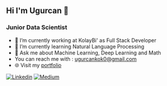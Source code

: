 
## Hi I'm Ugurcan 👋
### Junior Data Scientist


- 🔭 I’m currently working at KolayBi' as Full Stack Developer
- 🌱 I’m currently learning Natural Language Processing
- 💬 Ask me about Machine Learning, Deep Learning and Math 
- You can reach me with : ugurcankok0@gmail.com
- :globe_with_meridians: Visit my [portfolio](https://www.ugurcankok.me)

[![Linkedin](https://img.shields.io/badge/LinkedIn-0077B5?style=for-the-badge&logo=linkedin&logoColor=white)](https://www.linkedin.com/in/ugur-can-kok/) [![Medium](https://img.shields.io/badge/Medium-12100E?style=for-the-badge&logo=medium&logoColor=white)](https://medium.com/@ugurcankok0) 
